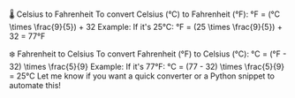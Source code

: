 🌡️ Celsius to Fahrenheit
To convert Celsius (°C) to Fahrenheit (°F):
°F = (°C \times \frac{9}{5}) + 32
Example:
If it's 25°C:
°F = (25 \times \frac{9}{5}) + 32 = 77°F

❄️ Fahrenheit to Celsius
To convert Fahrenheit (°F) to Celsius (°C):
°C = (°F - 32) \times \frac{5}{9}
Example:
If it's 77°F:
°C = (77 - 32) \times \frac{5}{9} = 25°C
Let me know if you want a quick converter or a Python snippet to automate this!
